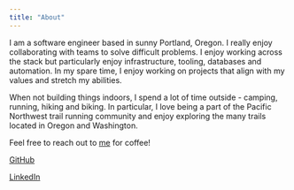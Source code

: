 ```yaml
---
title: "About"
---
```


I am a software engineer based in sunny Portland, Oregon. I really enjoy collaborating with teams to solve difficult problems. I enjoy working across the stack but particularly enjoy infrastructure, tooling, databases and automation. In my spare time, I enjoy working on projects that align with my values and stretch my abilities.

When not building things indoors, I spend a lot of time outside - camping, running, hiking and biking. In particular, I love being a part of the Pacific Northwest trail running community and enjoy exploring the many trails located in Oregon and Washington.

Feel free to reach out to [me](mailto:eric@ebcrowder.dev) for coffee!

[GitHub](https://github.com/ebcrowder)

[LinkedIn](https://www.linkedin.com/in/ebcrowder/)

